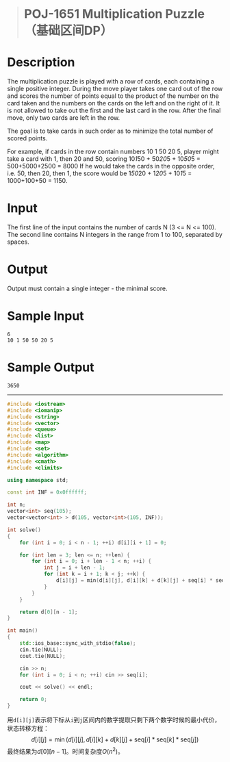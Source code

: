 > # POJ-1651 Multiplication Puzzle（基础区间DP）

# Description

The multiplication puzzle is played with a row of cards, each containing a single positive integer. During the move player takes one card out of the row and scores the number of points equal to the product of the number on the card taken and the numbers on the cards on the left and on the right of it. It is not allowed to take out the first and the last card in the row. After the final move, only two cards are left in the row.

The goal is to take cards in such order as to minimize the total number of scored points.

For example, if cards in the row contain numbers 10 1 50 20 5, player might take a card with 1, then 20 and 50, scoring
10*1*50 + 50*20*5 + 10*50*5 = 500+5000+2500 = 8000
If he would take the cards in the opposite order, i.e. 50, then 20, then 1, the score would be
1*50*20 + 1*20*5 + 10*1*5 = 1000+100+50 = 1150.

# Input

The first line of the input contains the number of cards N (3 <= N <= 100). The second line contains N integers in the range from 1 to 100, separated by spaces.

# Output

Output must contain a single integer - the minimal score.

# Sample Input

```
6
10 1 50 50 20 5
```

# Sample Output

```
3650
```

------

```c++
#include <iostream>
#include <iomanip>
#include <string>
#include <vector>
#include <queue>
#include <list>
#include <map>
#include <set>
#include <algorithm>
#include <cmath>
#include <climits>

using namespace std;

const int INF = 0x0ffffff;

int n;
vector<int> seq(105);
vector<vector<int> > d(105, vector<int>(105, INF));

int solve()
{
	for (int i = 0; i < n - 1; ++i) d[i][i + 1] = 0;

	for (int len = 3; len <= n; ++len) {
		for (int i = 0; i + len - 1 < n; ++i) {
			int j = i + len - 1;
			for (int k = i + 1; k < j; ++k) {
				d[i][j] = min(d[i][j], d[i][k] + d[k][j] + seq[i] * seq[k] * seq[j]);
			}
		}
	}

	return d[0][n - 1];
}

int main()
{
	std::ios_base::sync_with_stdio(false);
	cin.tie(NULL);
	cout.tie(NULL);

	cin >> n;
	for (int i = 0; i < n; ++i) cin >> seq[i];

	cout << solve() << endl;

	return 0;
}
```

用`d[i][j]`表示将下标从`i`到`j`区间内的数字提取只剩下两个数字时候的最小代价，状态转移方程：
$$
d[i][j] = \min(d[i][j], d[i][k] + d[k][j] + \text{seq}[i] * \text{seq}[k] * \text{seq}[j])
$$
最终结果为$d[0][n- 1 ]$。时间复杂度$O(n^2)$。